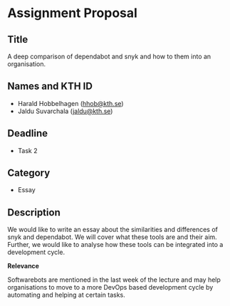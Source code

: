 # Assignment Proposal

## Title

A deep comparison of dependabot and snyk and how to them into an organisation.

## Names and KTH ID

  - Harald Hobbelhagen (hhob@kth.se)
  - Jaldu Suvarchala (jaldu@kth.se)

## Deadline

- Task 2

## Category

- Essay

## Description

We would like to write an essay about the similarities and differences of snyk and dependabot. We will cover what these tools are and their aim. Further, we would like to analyse how these tools can be integrated into a development cycle.

**Relevance**

Softwarebots are mentioned in the last week of the lecture and may help organisations to move to a more DevOps based development cycle by automating and helping at certain tasks.
